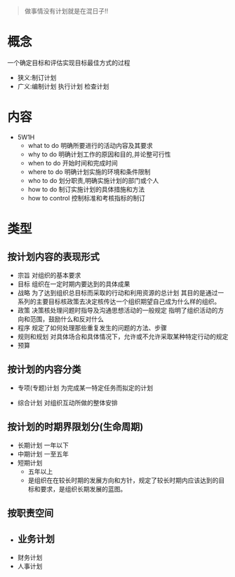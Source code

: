 > 做事情没有计划就是在混日子!!

# 概念
一个确定目标和评估实现目标最佳方式的过程
+ 狭义:制订计划
+ 广义:编制计划 执行计划 检查计划

# 内容

+ 5W1H
    - what to do
    明确所要进行的活动内容及其要求
    - why to do
    明确计划工作的原因和目的,并论整可行性
    - when to do
    开始时间和完成时间
    - where to do
    明确计划实施的环境和条件限制
    - who to do
    划分职责,明确实施计划的部门或个人
    - how to do
    制订实施计划的具体措施和方法
    - how to control
    控制标准和考核指标的制订
    
# 类型
## 按计划内容的表现形式
+ 宗旨
    对组织的基本要求
+ 目标
    组织在一定时期内要达到的具体成果
+ 战略
    为了达到组织总目标而采取的行动和利用资源的总计划
    其目的是通过一系列的主要目标核政策去决定核传达一个组织期望自己成为什么样的组织。
+ 政策
    决策核处理问题时指导及沟通思想活动的一般规定
    指明了组织活动的方向和范围，鼓励什么和反对什么
+ 程序
    规定了如何处理那些重复发生的问题的方法、步骤
+ 规则和规划
    对具体场合和具体情况下，允许或不允许采取某种特定行动的规定
+ 预算
## 按计划的内容分类
+ 专项(专题)计划
    为完成某一特定任务而拟定的计划
    
+ 综合计划
    对组织互动所做的整体安排
## 按计划的时期界限划分(生命周期)
+ 长期计划
一年以下
+ 中期计划
一至五年
+ 短期计划 
    - 五年以上 
    - 是组织在在较长时期的发展方向和方针，规定了较长时期内应该达到的目标和要求，是组织长期发展的蓝图。
## 按职责空间
+ 业务计划
    - 
+ 财务计划
+ 人事计划
